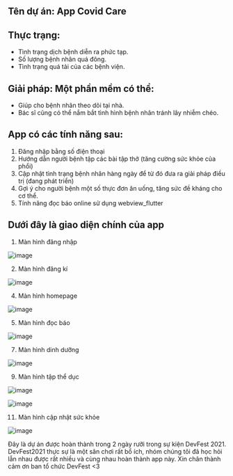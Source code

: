 ## Tên dự án: App Covid Care

## Thực trạng:
+ Tình trạng dịch bệnh diễn ra phức tạp.
+ Số lượng bệnh nhân quá đông.
+ Tình trạng quá tải của các bệnh viện. 

## Giải pháp: Một phần mềm có thể:  
+ Giúp cho bệnh nhân theo dõi tại nhà.
+ Bác sĩ cũng có thể nắm bắt tình hình bệnh nhân tránh lây nhiễm chéo.

## App có các tính năng sau:
1. Đăng nhập bằng số điện thoại
2. Hướng dẫn người bệnh tập các bài tập thở (tăng cường sức khỏe của phổi)
3. Cập nhật tình trạng bệnh nhân hàng ngày để từ đó đưa ra giải pháp điều trị (đang phát triển)
4. Gợi ý cho người bệnh một số thực đơn ăn uống, tăng sức đề kháng cho cơ thể.
5. Tính năng đọc báo online sử dụng webview_flutter


## Dưới đây là giao diện chính của app
1. Màn hình đăng nhập

![image](https://user-images.githubusercontent.com/84313564/145134722-e3ebde8d-447a-4a2e-9a1d-4aa9d4ed948e.png)


2. Màn hình đăng kí


![image](https://user-images.githubusercontent.com/84313564/145134819-25976b28-5816-495d-9a4d-a4b4473cc60c.png)


4. Màn hình homepage

![image](https://user-images.githubusercontent.com/84313564/145134121-2a9fc724-be36-4a64-b4ab-81f6ffe756d7.png)

5. Màn hình đọc báo
 
![image](https://user-images.githubusercontent.com/84313564/145135254-9e2e404e-4220-4eb6-9d22-878f0643ef4f.png)

7. Màn hình dinh dưỡng

![image](https://user-images.githubusercontent.com/84313564/145135274-05e0b73a-e3ba-43de-b9e5-214d6b098094.png)

9. Màn hình tập thể dục

![image](https://user-images.githubusercontent.com/84313564/145135293-47d5ce09-b767-4dbb-8b11-f5c9381548d9.png)

![image](https://user-images.githubusercontent.com/84313564/145135301-1f8c5b46-453c-4ba0-84ac-c44a5651bfb8.png)

11. Màn hình cập nhật sức khỏe

![image](https://user-images.githubusercontent.com/84313564/145135330-03300471-583f-4598-83fe-c8a85cabb714.png)

Đây là dự án được hoàn thành trong 2 ngày rưỡi trong sự kiện DevFest 2021.
DevFest2021 thực sự là một sân chơi rất bổ ích, nhóm chúng tôi đã học hỏi lẫn nhau được rất nhiều và cùng nhau hoàn thành app này.
Xin chân thành cảm ơn ban tổ chức DevFest <3
